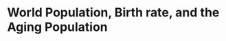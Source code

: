 # World Population, Birth rate, and the Aging Population    
<script src="https://d3js.org/d3.v5.min.js"></script>   
<style> path {stroke: black;}</style>   
<svg width=300 height=300></svg>    

<body>
    <script>
        var width = 600, height = 500, spacing=100;
        var lowerBound = 1960
        
        const age = d3.csv("/data/age_dep_old.csv", function(data) {
            for (var i = 0; i < data.length; i++) {
                console.log(data);
            }
        });

        const pop = d3.csv("/data/total.csv", function(data) {
            for (var i = 0; i < data.length; i++) {
                console.log(data);
            }
        });

        var svg = d3.select("body").append("svg").attr("width", width).attr("height", height)
            .append("g").attr("transform", "translate("+ spacing/2 +", "+ spacing/2 +")");

        var y=d3.scaleLinear().domain([0,50]).range([height-spacing,0]);
        var x=d3.scaleLinear().domain([1960,2020]).range([0,width-spacing]);
        svg.append("g").call(d3.axisLeft(y));
        svg.append("g").call(d3.axisBottom(x));
        
    </script>
</body>
